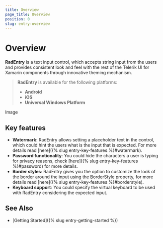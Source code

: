 ```yaml
---
title: Overview
page_title: Overview
position: 0
slug: entry-overview
---
```


# Overview

**RadEntry** is a text input control, which accepts string input from the users and provides consistent look and feel with the rest of the Telerik UI for Xamarin components through innovative theming mechanism.

> **RadEntry** is available for the following platforms:
> 
> - **Android**
> - **iOS**
> - **Universal Windows Platform**

Image

## Key features

 * **Watermark**: RadEntry allows setting a placeholder text in the control, which could hint the users what is the input that is expected. For more details read [here]({% slug entry-key-features %}#watermark).
 * **Password functionality**: You could hide the characters a user is typing for privacy reasons, check [here]({% slug entry-key-features %}#password) for more details.
 * **Border styles**: RadEntry gives you the option to customize the look of the border around the input using the BorderStyle property, for more details read [here]({% slug entry-key-features %}#borderstyle).
 * **Keyboard support**: You could specify the virtual keyboard to be used with RadEntry considering the expected input.

## See Also

- [Getting Started]({% slug entry-getting-started %})
